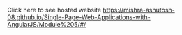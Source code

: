 Click here to see hosted website
https://mishra-ashutosh-08.github.io/Single-Page-Web-Applications-with-AngularJS/Module%205/#/
